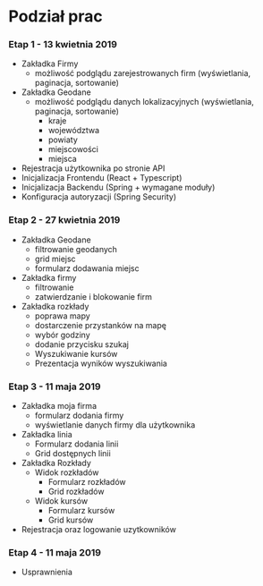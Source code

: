 # Podział prac

### Etap 1 - 13 kwietnia 2019
- Zakładka Firmy
    - możliwość podglądu zarejestrowanych firm (wyświetlania, paginacja, sortowanie)
- Zakładka Geodane
    - możliwość podglądu danych lokalizacyjnych (wyświetlania, paginacja, sortowanie)
        - kraje
        - województwa
        - powiaty 
        - miejscowości
        - miejsca
- Rejestracja użytkownika po stronie API
- Inicjalizacja Frontendu (React + Typescript)
- Inicjalizacja Backendu (Spring + wymagane moduły)
- Konfiguracja autoryzacji (Spring Security)
    
### Etap 2 - 27 kwietnia 2019
- Zakładka Geodane
    - filtrowanie geodanych
    - grid miejsc
    - formularz dodawania miejsc 
- Zakładka firmy
    - filtrowanie
    - zatwierdzanie i blokowanie firm 
- Zakładka rozkłady
    - poprawa mapy
    - dostarczenie przystanków na mapę
    - wybór godziny
    - dodanie przycisku szukaj
    - Wyszukiwanie kursów    
    - Prezentacja wyników wyszukiwania

### Etap 3 - 11 maja 2019
- Zakładka moja firma
    - formularz dodania firmy
    - wyświetlanie danych firmy dla użytkownika
- Zakładka linia
    - Formularz dodania linii
    - Grid dostępnych linii 
- Zakładka Rozkłady
    - Widok rozkładów
        - Formularz rozkładów
        - Grid rozkładów
    - Widok kursów
        - Formularz kursów
        - Grid kursów
- Rejestracja oraz logowanie uzytkowników        

### Etap 4 - 11 maja 2019
- Usprawnienia